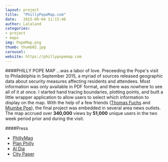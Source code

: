 ```yaml
---
layout: project
title:  "PhillyPopeMap.com"
date:   2015-09-04 11:15:46
author: Lalaland
categories:
- project
- maps
img: PopeMap.png
thumb: thumb02.jpg
carousel:
website: https://phillypopemap.com
---
```

####PHILLY POPE MAP
...was a labor of love. Preceeding the Pope's visit to Philadelphia in September 2015, a myriad of sources released geographic data about security measures affecting residents and attendees. Most information was only available in PDF format, and there was nowhere to see all of it at once. I started hand tracing boundaries, plotting points, and built a little wrapper application to allow users to select which information to display on the map. With the help of a few friends ([Thomas Fuchs](https://twitter.com/thomasfuchs) and [Mjumbe Poe](https://twitter.com/mjumbewu)), the final project was embedded in several area news outlets. The map accrued over **340,000** views by **51,000** unique users in the two week period prior and during the visit.

####Press
 - [PhillyMag]()
 - [Plan Philly]()
 - [Al Dia]()
 - [City Paper]()
